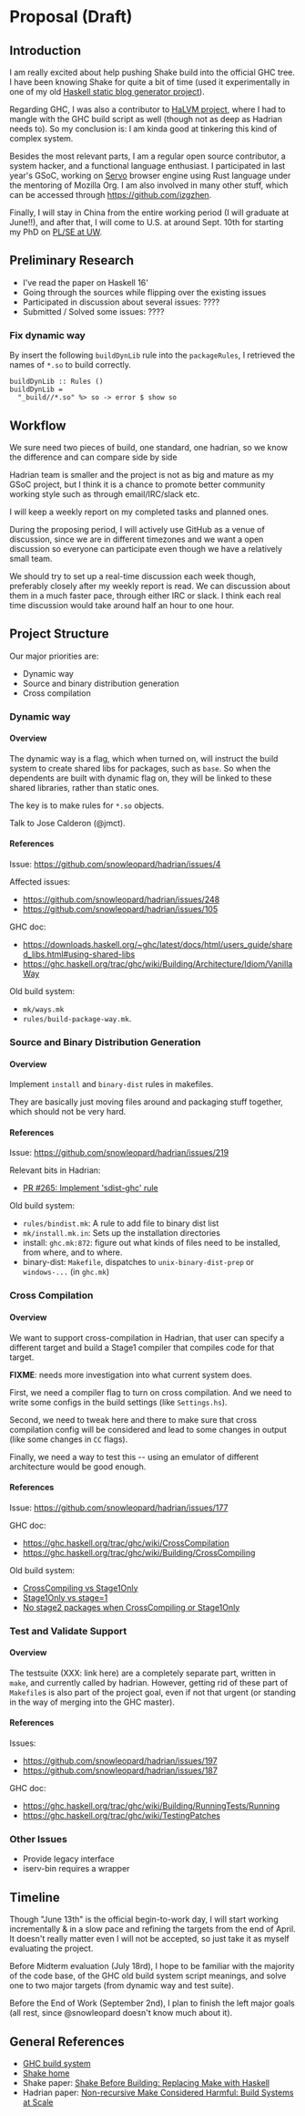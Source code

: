 Proposal (Draft)
====

## Introduction

I am really excited about help pushing Shake build into the official GHC tree. I have been knowing Shake for quite a bit of time (used it experimentally in one of my old [Haskell static blog generator project](https://github.com/izgzhen/bbq-sg)).

Regarding GHC, I was also a contributor to [HaLVM project](https://github.com/GaloisInc/HaLVM), where I had to mangle with the GHC build script as well (though not as deep as Hadrian needs to). So my conclusion is: I am kinda good at tinkering this kind of complex system.

Besides the most relevant parts, I am a regular open source contributor, a system hacker, and a functional language enthusiast. I participated in last year's GSoC, working on [Servo](https://servo.org) browser engine using Rust language under the mentoring of Mozilla Org. I am also involved in many other stuff, which can be accessed through https://github.com/izgzhen.

Finally, I will stay in China from the entire working period (I will graduate at June!!), and after that, I will come to U.S. at around Sept. 10th for starting my PhD on [PL/SE at UW](http://uwplse.org).

## Preliminary Research

- I've read the paper on Haskell 16'
- Going through the sources while flipping over the existing issues
- Participated in discussion about several issues: ????
- Submitted / Solved some issues: ????

### Fix dynamic way

By insert the following `buildDynLib` rule into the `packageRules`, I retrieved the names of `*.so`
to build correctly.

```
buildDynLib :: Rules ()
buildDynLib =
  "_build//*.so" %> so -> error $ show so
```

## Workflow

We sure need two pieces of build, one standard, one hadrian, so we know the difference and can compare side by side

Hadrian team is smaller and the project is not as big and mature as my GSoC project, but I think it is a chance to promote better community working style such as through email/IRC/slack etc.

I will keep a weekly report on my completed tasks and planned ones.

During the proposing period, I will actively use GitHub as a venue of discussion, since we are in different timezones and we want a open discussion so everyone can participate even though we have a relatively small team.

We should try to set up a real-time discussion each week though, preferably closely after my weekly report is read. We can discussion about them in a much faster pace, through either IRC or slack. I think each real time discussion would take around half an hour to one hour.

## Project Structure

Our major priorities are:

- Dynamic way
- Source and binary distribution generation
- Cross compilation

### Dynamic way

#### Overview

The dynamic way is a flag, which when turned on, will instruct the build system to create shared libs for packages, such as `base`. So when the dependents are built with dynamic flag on, they will be linked to these shared libraries, rather than static ones.

The key is to make rules for `*.so` objects.

Talk to Jose Calderon (@jmct).

#### References

Issue: https://github.com/snowleopard/hadrian/issues/4

Affected issues:

- https://github.com/snowleopard/hadrian/issues/248
- https://github.com/snowleopard/hadrian/issues/105

GHC doc:

- https://downloads.haskell.org/~ghc/latest/docs/html/users_guide/shared_libs.html#using-shared-libs
- https://ghc.haskell.org/trac/ghc/wiki/Building/Architecture/Idiom/VanillaWay

Old build system:

- `mk/ways.mk`
- `rules/build-package-way.mk`.

### Source and Binary Distribution Generation

#### Overview

Implement `install` and `binary-dist` rules in makefiles.

They are basically just moving files around and packaging stuff together, which should not be very hard.

#### References

Issue: https://github.com/snowleopard/hadrian/issues/219

Relevant bits in Hadrian:

- [PR #265: Implement 'sdist-ghc' rule](https://github.com/snowleopard/hadrian/pull/265)

Old build system:

- `rules/bindist.mk`: A rule to add file to binary dist list
- `mk/install.mk.in`: Sets up the installation directories
- install: `ghc.mk:872`: figure out what kinds of files need to be installed, from where, and to where.
- binary-dist: `Makefile`, dispatches to `unix-binary-dist-prep` or `windows-...` (in `ghc.mk`)

### Cross Compilation

#### Overview

We want to support cross-compilation in Hadrian, that user can specify a different target
and build a Stage1 compiler that compiles code for that target.

**FIXME**: needs more investigation into what current system does.

First, we need a compiler flag to turn on cross compilation. And we need to write some configs in the build settings (like `Settings.hs`).

Second, we need to tweak here and there to make sure that cross compilation config will be considered and lead to some changes in output (like some changes in `CC` flags).

Finally, we need a way to test this -- using an emulator of different architecture would be good enough.

#### References

Issue: https://github.com/snowleopard/hadrian/issues/177

GHC doc:

- https://ghc.haskell.org/trac/ghc/wiki/CrossCompilation
- https://ghc.haskell.org/trac/ghc/wiki/Building/CrossCompiling

Old build system:

- [CrossCompiling vs Stage1Only](https://github.com/ghc/ghc/blob/master/mk/config.mk.in#L555-L572)
- [Stage1Only vs stage=1](https://github.com/ghc/ghc/blob/master/mk/config.mk.in#L574-L603)
- [No stage2 packages when CrossCompiling or Stage1Only](https://github.com/ghc/ghc/blob/3b6a4909ff579507a7f9527264e0cb8464fbe555/ghc.mk#L1448-L1490)

### Test and Validate Support

#### Overview

The testsuite (XXX: link here) are a completely separate part, written in `make`, and currently called by hadrian. However, getting rid of these part of `Makefile`s is also part of the project goal, even if not that urgent (or standing in the way of merging into the GHC master).

#### References

Issues:

- https://github.com/snowleopard/hadrian/issues/197
- https://github.com/snowleopard/hadrian/issues/187

GHC doc:

- https://ghc.haskell.org/trac/ghc/wiki/Building/RunningTests/Running
- https://ghc.haskell.org/trac/ghc/wiki/TestingPatches

### Other Issues

- Provide legacy interface
- iserv-bin requires a wrapper

## Timeline

Though "June 13th" is the official begin-to-work day, I will start working incrementally & in a slow pace and refining the targets from the end of April. It doesn't really matter even I will not be accepted, so just take it as myself evaluating the project.

Before Midterm evaluation (July 18rd), I hope to be familiar with the majority of the code base, of the GHC old build system script meanings, and solve one to two major targets (from dynamic way and test suite).

Before the End of Work (September 2nd), I plan to finish the left major goals (all rest, since @snowleopard doesn't know much about it).

## General References

- [GHC build system](https://ghc.haskell.org/trac/ghc/wiki/Building)
- [Shake home](http://shakebuild.com)
- Shake paper: [Shake Before Building: Replacing Make with Haskell](http://ndmitchell.com/downloads/paper-shake_before_building-10_sep_2012.pdf)
- Hadrian paper: [Non-recursive Make Considered Harmful: Build Systems at Scale](https://www.staff.ncl.ac.uk/andrey.mokhov/Hadrian.pdf)
